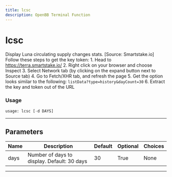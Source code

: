 ```yaml
---
title: lcsc
description: OpenBB Terminal Function
---
```


# lcsc

Display Luna circulating supply changes stats. [Source: Smartstake.io] Follow these steps to get the key token: 1. Head to https://terra.smartstake.io/ 2. Right click on your browser and choose Inspect 3. Select Network tab (by clicking on the expand button next to Source tab) 4. Go to Fetch/XHR tab, and refresh the page 5. Get the option looks similar to the following: `listData?type=history&dayCount=30` 6. Extract the key and token out of the URL

### Usage

```python
usage: lcsc [-d DAYS]
```

---

## Parameters

| Name | Description | Default | Optional | Choices |
| ---- | ----------- | ------- | -------- | ------- |
| days | Number of days to display. Default: 30 days | 30 | True | None |
---

